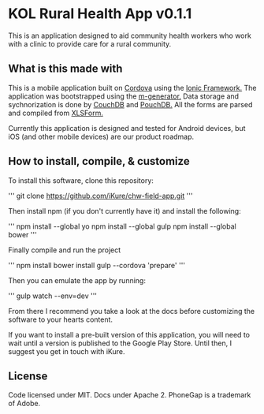# KOL Rural Health App v0.1.1
This is an application designed to aid community health workers who work with a clinic to provide care for a rural community.

## What is this made with
This is a mobile application built on [Cordova](https://cordova.apache.org/) using the [Ionic Framework.](http://ionicframework.com) The application was bootstrapped using the [m-generator.](https://github.com/mwaylabs/generator-m) Data storage and sychnorization is done by [CouchDB](http://couchdb.apache.org/) and [PouchDB.](http://pouchdb.com/) All the forms are parsed and compiled from [XLSForm.](http://xlsform.org/)

Currently this application is designed and tested for Android devices, but iOS (and other mobile devices) are our product roadmap.

## How to install, compile, & customize
To install this software, clone this repository:

'''
git clone https://github.com/iKure/chw-field-app.git
'''

Then install npm (if you don't currently have it) and install the following:

'''
npm install --global yo
npm install --global gulp
npm install --global bower
'''

Finally compile and run the project

'''
npm install
bower install
gulp --cordova 'prepare'
'''

Then you can emulate the app by running:

'''
gulp watch --env=dev
'''

From there I recommend you take a look at the docs before customizing the software to your hearts content.


If you want to install a pre-built version of this application, you will need to wait until a version is published to the Google Play Store. Until then, I suggest you get in touch with iKure.

## License
Code licensed under MIT. Docs under Apache 2. PhoneGap is a trademark of Adobe.
